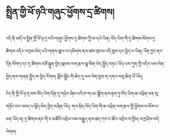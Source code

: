 # སྤྲིན་གྱི་ཕོ་ཉའི་གཞུང་ཕྱོགས་དྲ་ཚིགས།
འདི་ནི་མདོ་ལ་སྤྲིན་གྱོ་ཕོ་ཉ་དྲ་བའི་གཞུང་ཕྱོགས་དྲ་ཚིགས་ཀྱི་མ་དཔེ་ཡིན།  བོད་ཡིག་གི་དྲ་ཚིགས་སོགས་དྲ་ཚིགས་འདིར་བཀྲམ་མེད་པའི་གནས་ཚུལ་ལ་དམིགས་ནས་ཚབ་གྲངས་འདི་ཁྱབ་དར་བྱེད་པ་ཡིན།  འོན་ཀྱང་ནང་དོན་སོགད་དང་དྲ་ཚིགས་བཟོ་སྐྲུན་བྱེད་སྐབས་ལག་རྩལ་སྣ་མིན་བེད་སྤྱོད་བཏང་ཡོད་པས་ཀུན་གྱི་འདིར་ཕབ་ལེན་བྱེད་ནས་གཞན་སྤྱོད་མ་བྱེད་རོགས།  སློབ་སྦྱོང་གི་ཆེད་དུ་ཕབ་ལེན་བྱས་ན་དགའ་བསུ་ཆེན་པོ་ཡོད།

ངེད་ིན་གྱི་ཕོ་ཉ་དྲ་བས་བོད་ཡིག་དོན་དུ་གཉེར་ཞེས་པའི་ཁ་གཡང་སྒྲོག་ནས་རྟག་ཏུ་བོད་ཡིག་ཆ་འཕྲིན་ཅན་བུ་གཏོང་བར་འབད་པ་ལྷོད་མེད་བྱེད་བཞིན་ཡོད།  གལ་སྲིད་བོད་ཡིག་གི་ཆ་འཕྲིན་ལག་རྩལ་གྱི་ཕྱོགས་ལ་མོས་པ་ཅན་ཡོད་ན།  དྲ་ཚིགས་ནང་གི་ང་མཚོའི་འབྲེལ་ལམ་བརྒྱུད་ནས་ཐད་ཀར་ང་ཚོར་འབྲེལ་བ་བྱོས།   བཀྲ་ཤིས་བདེ་ལེགས།
